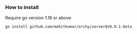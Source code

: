 ### How to install
Require go version 1.18 or above
```
go install github.com/mohitkumar/orchy/server@v0.0.1-beta
```
